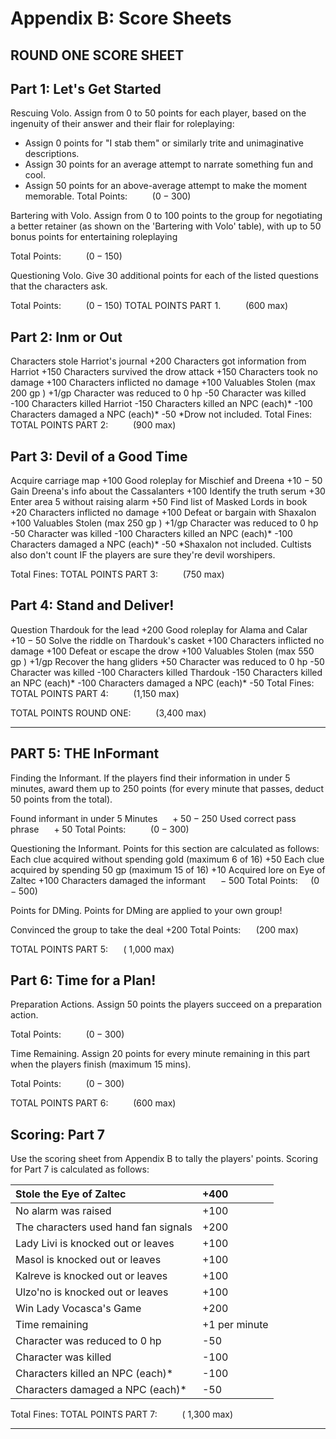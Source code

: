 # Appendix B: Score Sheets

## ROUND ONE SCORE SHEET

## Part 1: Let's Get Started

Rescuing Volo. Assign from 0 to 50 points for each player, based on the ingenuity of their answer and their flair for roleplaying:

- Assign 0 points for "I stab them" or similarly trite and unimaginative descriptions.
- Assign 30 points for an average attempt to narrate something fun and cool.
- Assign 50 points for an above-average attempt to make the moment memorable.
Total Points: $\qquad$ $(0-300)$

Bartering with Volo. Assign from 0 to 100 points to the group for negotiating a better retainer (as shown on the 'Bartering with Volo' table), with up to 50 bonus points for entertaining roleplaying

Total Points: $\qquad$ $(0-150)$

Questioning Volo. Give 30 additional points for each of the listed questions that the characters ask.

Total Points: $\qquad$ $(0-150)$
TOTAL POINTS PART 1. $\qquad$ (600 max)

## Part 2: Inm or Out

Characters stole Harriot's journal +200
Characters got information from Harriot +150
Characters survived the drow attack +150
Characters took no damage +100
Characters inflicted no damage +100
Valuables Stolen (max 200 gp ) $+1 / \mathrm{gp}$
Character was reduced to 0 hp -50
Character was killed -100
Characters killed Harriot -150
Characters killed an NPC (each)* -100
Characters damaged a NPC (each)* -50
*Drow not included.
Total Fines:
TOTAL POINTS PART 2: $\qquad$ (900 max)

## Part 3: Devil of a Good Time

Acquire carriage map +100
Good roleplay for Mischief and Dreena $+10-50$
Gain Dreena's info about the Cassalanters +100
Identify the truth serum +30
Enter area 5 without raising alarm +50
Find list of Masked Lords in book +20
Characters inflicted no damage +100
Defeat or bargain with Shaxalon +100
Valuables Stolen (max 250 gp ) $+1 / \mathrm{gp}$
Character was reduced to 0 hp -50
Character was killed -100
Characters killed an NPC (each)* -100
Characters damaged a NPC (each)* -50
*Shaxalon not included. Cultists also don't count IF the players are sure they're devil worshipers.

Total Fines:
TOTAL POINTS PART 3: $\qquad$ (750 max)

## Part 4: Stand and Deliver!

Question Thardouk for the lead +200
Good roleplay for Alama and Calar $+10-50$
Solve the riddle on Thardouk's casket +100
Characters inflicted no damage +100
Defeat or escape the drow +100
Valuables Stolen (max 550 gp ) $+1 / \mathrm{gp}$
Recover the hang gliders +50
Character was reduced to 0 hp -50
Character was killed -100
Characters killed Thardouk -150
Characters killed an NPC (each)* -100
Characters damaged a NPC (each)* -50
Total Fines:
TOTAL POINTS PART 4: $\qquad$ (1,150 max)

TOTAL POINTS ROUND ONE: $\qquad$ (3,400 max)

---

## PART 5: THE InFormant

Finding the Informant. If the players find their information in under 5 minutes, award them up to 250 points (for every minute that passes, deduct 50 points from the total).

Found informant in under 5
Minutes $\quad+50-250$
Used correct pass phrase $\quad+50$
Total Points: $\qquad$ $(0-300)$

Questioning the Informant. Points for this section are calculated as follows:
Each clue acquired without spending gold (maximum 6 of 16) +50
Each clue acquired by spending
50 gp (maximum 15 of 16) +10
Acquired lore on Eye of Zaltec +100
Characters damaged the informant $\quad-500$
Total Points: $\quad(0-500)$

Points for DMing. Points for DMing are applied to your own group!

Convinced the group to take the deal +200
Total Points: $\quad$ (200 max)

TOTAL POINTS PART 5: $\quad$ ( 1,000 max)

## Part 6: Time for a Plan!

Preparation Actions. Assign 50 points the players succeed on a preparation action.

Total Points: $\qquad$ $(0-300)$

Time Remaining. Assign 20 points for every minute remaining in this part when the players finish (maximum 15 mins).

Total Points: $\qquad$ $(0-300)$

TOTAL POINTS PART 6: $\qquad$ (600 max)

## Scoring: Part 7

Use the scoring sheet from Appendix B to tally the players' points. Scoring for Part 7 is calculated as follows:

| Stole the Eye of Zaltec | +400 |
| :-- | :-- |
| No alarm was raised | +100 |
| The characters used hand fan signals | +200 |
| Lady Livi is knocked out or leaves | +100 |
| Masol is knocked out or leaves | +100 |
| Kalreve is knocked out or leaves | +100 |
| Ulzo'no is knocked out or leaves | +100 |
| Win Lady Vocasca's Game | +200 |
| Time remaining | +1 per minute |
| Character was reduced to 0 hp | -50 |
| Character was killed | -100 |
| Characters killed an NPC (each)* | -100 |
| Characters damaged a NPC (each)* | -50 |

Total Fines:
TOTAL POINTS PART 7: $\qquad$ ( 1,300 max)

---